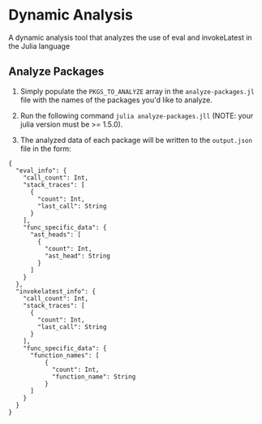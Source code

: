 # Dynamic Analysis

A dynamic analysis tool that analyzes the use of eval and invokeLatest in the Julia language

## Analyze Packages

1. Simply populate the `PKGS_TO_ANALYZE` array in the `analyze-packages.jl` file with the names of the packages you'd like to analyze.

2. Run the following command `julia analyze-packages.jll` (NOTE: your julia version must be >= 1.5.0).

3. The analyzed data of each package will be written to the `output.json` file in the form:

```
{
  "eval_info": {
    "call_count": Int,
    "stack_traces": [
      {
        "count": Int,
        "last_call": String
      }
    ],
    "func_specific_data": {
      "ast_heads": [
        {
          "count": Int,
          "ast_head": String
        }
      ]
    }
  },
  "invokelatest_info": {
    "call_count": Int,
    "stack_traces": [
      {
        "count": Int,
        "last_call": String
      }
    ],
    "func_specific_data": {
      "function_names": [
          {
            "count": Int,
            "function_name": String
          }
      ]
    }
  }
}
```
